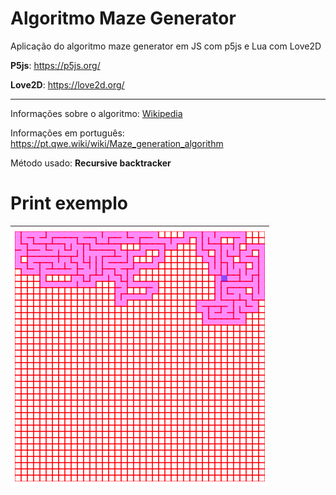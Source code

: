 # Algoritmo Maze Generator
Aplicação do algoritmo maze generator em JS com p5js e Lua com Love2D

**P5js**: https://p5js.org/

**Love2D**: https://love2d.org/

---

Informações sobre o algoritmo: [Wikipedia](https://en.wikipedia.org/wiki/Maze_generation_algorithm)

Informações em português: https://pt.qwe.wiki/wiki/Maze_generation_algorithm

Método usado: **Recursive backtracker**

# Print exemplo
![Labirinto](https://github.com/henriquecode/algoritmo-maze-generator/blob/master/maze-generator.png)
